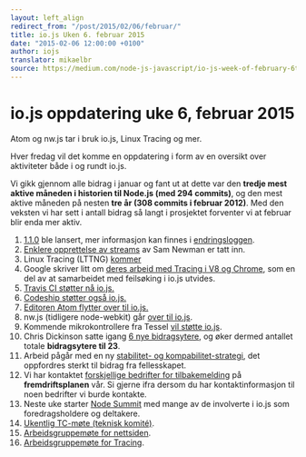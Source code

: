 ```yaml
---
layout: left_align
redirect_from: "/post/2015/02/06/februar/"
title: io.js Uken 6. februar 2015
date: "2015-02-06 12:00:00 +0100"
author: iojs
translator: mikaelbr
source: https://medium.com/node-js-javascript/io-js-week-of-february-6th-2015-e185388549a4
---
```


# io.js oppdatering uke 6, februar 2015

Atom og nw.js tar i bruk io.js, Linux Tracing og mer.

Hver fredag vil det komme en oppdatering i form av en oversikt over aktiviteter
både i og rundt io.js.

Vi gikk gjennom alle bidrag i januar og fant ut at dette var den **tredje mest
aktive måneden i historien til Node.js (med 294 commits)**, og den mest aktive
måneden på nesten **tre år (308 commits i februar 2012)**. Med den veksten vi
har sett i antall bidrag så langt i prosjektet forventer vi at februar blir enda
mer aktiv.

1. [1.1.0](https://iojs.org/dist/v1.1.0/) ble lansert, mer informasjon kan finnes i [endringsloggen](https://github.com/iojs/io.js/blob/v1.x/CHANGELOG.md#2015-02-03-version-110-chrisdickinson).
2. [Enklere opprettelse av streams](https://github.com/iojs/io.js/commit/50daee7243a3f987e1a28d93c43f913471d6885a) av Sam Newman er tatt inn.
3. Linux Tracing (LTTNG) [kommer](https://github.com/iojs/io.js/pull/702)
4. Google skriver litt om [deres arbeid med Tracing i V8 og Chrome](https://github.com/iojs/io.js/issues/671#issuecomment-73191538), som en del av at samarbeidet med feilsøking i io.js utvides.
5. [Travis CI støtter nå io.js.](http://docs.travis-ci.com/user/build-environment-updates/2015-02-03/)
6. [Codeship støtter også io.js.](https://codeship.com/documentation/languages/nodejs/#iojs)
7. [Editoren Atom flytter over til io.js.](https://github.com/atom/atom/releases/tag/v0.177.0)
8. nw.js (tidligere node-webkit) går [over til io.js](https://github.com/nwjs/nw.js/issues/2742).
9. Kommende mikrokontrollere fra Tessel [vil støtte io.js](http://blog.technical.io/post/110115579867/upcoming-hardware-from-technical-machine).
10. Chris Dickinson satte igang [6 nye bidragsytere](https://github.com/iojs/io.js/issues/680#issuecomment-73089691), og øker dermed antallet totale **bidragsytere til 23**.
11. Arbeid pågår med en ny [stabilitet- og kompabilitet-strategi](https://github.com/iojs/io.js/issues/725), det oppfordres sterkt til bidrag fra fellesskapet.
12. Vi har kontaktet [forskjellige bedrifter for tilbakemelding](https://github.com/iojs/roadmap/issues/13) på **fremdriftsplanen** vår. Si gjerne ifra dersom du har kontaktinformasjon til noen bedrifter vi burde kontakte.
13. Neste uke starter [Node Summit](http://nodesummit.com/) med mange av de involverte i io.js som foredragsholdere og deltakere.
14. [Ukentlig TC-møte (teknisk komité)](https://www.youtube.com/watch?v=IhXa2FmtBI4).
15. [Arbeidsgruppemøte for nettsiden](https://www.youtube.com/watch?v=SBJaXUA0lSY).
16. [Arbeidsgruppemøte for Tracing](https://www.youtube.com/watch?v=Oar2yB5SPtA).
